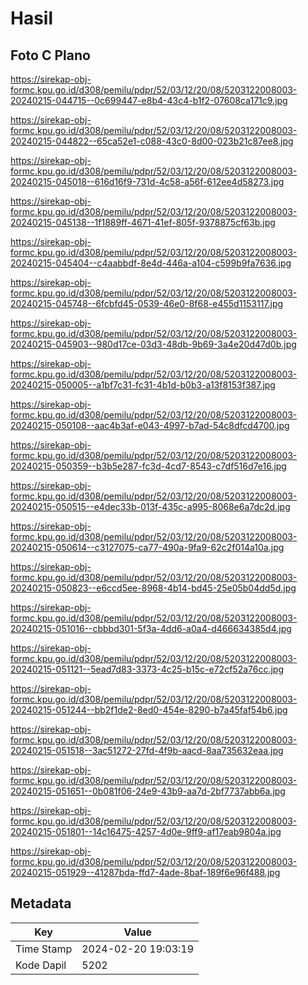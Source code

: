 # Hasil

## Foto C Plano

https://sirekap-obj-formc.kpu.go.id/d308/pemilu/pdpr/52/03/12/20/08/5203122008003-20240215-044715--0c699447-e8b4-43c4-b1f2-07608ca171c9.jpg

https://sirekap-obj-formc.kpu.go.id/d308/pemilu/pdpr/52/03/12/20/08/5203122008003-20240215-044822--65ca52e1-c088-43c0-8d00-023b21c87ee8.jpg

https://sirekap-obj-formc.kpu.go.id/d308/pemilu/pdpr/52/03/12/20/08/5203122008003-20240215-045018--616d16f9-731d-4c58-a56f-612ee4d58273.jpg

https://sirekap-obj-formc.kpu.go.id/d308/pemilu/pdpr/52/03/12/20/08/5203122008003-20240215-045138--1f1889ff-4671-41ef-805f-9378875cf63b.jpg

https://sirekap-obj-formc.kpu.go.id/d308/pemilu/pdpr/52/03/12/20/08/5203122008003-20240215-045404--c4aabbdf-8e4d-446a-a104-c599b9fa7636.jpg

https://sirekap-obj-formc.kpu.go.id/d308/pemilu/pdpr/52/03/12/20/08/5203122008003-20240215-045748--6fcbfd45-0539-46e0-8f68-e455d1153117.jpg

https://sirekap-obj-formc.kpu.go.id/d308/pemilu/pdpr/52/03/12/20/08/5203122008003-20240215-045903--980d17ce-03d3-48db-9b69-3a4e20d47d0b.jpg

https://sirekap-obj-formc.kpu.go.id/d308/pemilu/pdpr/52/03/12/20/08/5203122008003-20240215-050005--a1bf7c31-fc31-4b1d-b0b3-a13f8153f387.jpg

https://sirekap-obj-formc.kpu.go.id/d308/pemilu/pdpr/52/03/12/20/08/5203122008003-20240215-050108--aac4b3af-e043-4997-b7ad-54c8dfcd4700.jpg

https://sirekap-obj-formc.kpu.go.id/d308/pemilu/pdpr/52/03/12/20/08/5203122008003-20240215-050359--b3b5e287-fc3d-4cd7-8543-c7df516d7e16.jpg

https://sirekap-obj-formc.kpu.go.id/d308/pemilu/pdpr/52/03/12/20/08/5203122008003-20240215-050515--e4dec33b-013f-435c-a995-8068e6a7dc2d.jpg

https://sirekap-obj-formc.kpu.go.id/d308/pemilu/pdpr/52/03/12/20/08/5203122008003-20240215-050614--c3127075-ca77-490a-9fa9-62c2f014a10a.jpg

https://sirekap-obj-formc.kpu.go.id/d308/pemilu/pdpr/52/03/12/20/08/5203122008003-20240215-050823--e6ccd5ee-8968-4b14-bd45-25e05b04dd5d.jpg

https://sirekap-obj-formc.kpu.go.id/d308/pemilu/pdpr/52/03/12/20/08/5203122008003-20240215-051016--cbbbd301-5f3a-4dd6-a0a4-d466634385d4.jpg

https://sirekap-obj-formc.kpu.go.id/d308/pemilu/pdpr/52/03/12/20/08/5203122008003-20240215-051121--5ead7d83-3373-4c25-b15c-e72cf52a76cc.jpg

https://sirekap-obj-formc.kpu.go.id/d308/pemilu/pdpr/52/03/12/20/08/5203122008003-20240215-051244--bb2f1de2-8ed0-454e-8290-b7a45faf54b6.jpg

https://sirekap-obj-formc.kpu.go.id/d308/pemilu/pdpr/52/03/12/20/08/5203122008003-20240215-051518--3ac51272-27fd-4f9b-aacd-8aa735632eaa.jpg

https://sirekap-obj-formc.kpu.go.id/d308/pemilu/pdpr/52/03/12/20/08/5203122008003-20240215-051651--0b081f06-24e9-43b9-aa7d-2bf7737abb6a.jpg

https://sirekap-obj-formc.kpu.go.id/d308/pemilu/pdpr/52/03/12/20/08/5203122008003-20240215-051801--14c16475-4257-4d0e-9ff9-af17eab9804a.jpg

https://sirekap-obj-formc.kpu.go.id/d308/pemilu/pdpr/52/03/12/20/08/5203122008003-20240215-051929--41287bda-ffd7-4ade-8baf-189f6e96f488.jpg


## Metadata

| Key        | Value               |
| ---------- | ------------------- |
| Time Stamp | 2024-02-20 19:03:19 |
| Kode Dapil | 5202                |




